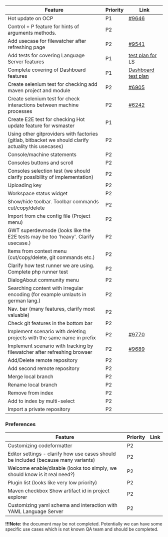 |Feature|Priority|Link|
| ------------- | ------------- | ---------- |
|  Hot update on OCP | P1 | [#9646](https://github.com/eclipse/che/issues/9646) |
|  Control + P feature for hints of arguments methods. | P2 | |
|  Add usecase for filewatcher after refreshing page | P2 | [#9541](https://github.com/eclipse/che/issues/9541) |
|  Add tests for covering Language Server features | P1 | [test plan for LS](https://github.com/eclipse/che/wiki/Test-plan-for-checking-Language-servers) |
|  Complete covering of  Dashboard features | P1 | [Dashboard test plan](https://docs.google.com/document/d/1HbU9rzto8wT-6CFE8GFPi3BEW60suVmSmxDkomqbxwQ/edit) |
|  Create selenium test for checking add maven project and module | P2 | [#6905](https://github.com/eclipse/che/issues/6905) |
|  Create selenium test for check interactions between machine processes | P2 | [#6242](https://github.com/eclipse/che/issues/6242) |
|  Create E2E test for checking Hot update feature for wsmaster | P1 | |
|  Using other gitproviders with factories (gitlab, bitbacket we should clarify actuality this usecases)  | P2 |  |
|  Console/machine statements | P2 | |
|  Consoles buttons and scroll | P2 | |
|  Consoles selection test (we should clarify possibility of implementation) | P2 |  |
|  Uploading key | P2 | |
|  Workspace status widget | P2 | |
|  Show/hide toolbar. Toolbar commands cut/copy/delete | P2 | |
|  Import from che config file (Project menu) | P2 |  |
|  GWT superdevmode (looks like the E2E tests may be too 'heavy'. Clarify usecase.) | P2 |  |
|  Items from context menu (cut/copy/delete, git commands etc.) | P2 |  |
|  Clarify how test runner we are using. Complete php runner test | P2 | |
|  DialogAbout community menu | P2 | |
|  Searching content with irregular encoding (for example umlauts in german lang.) | P2 |  |
|  Nav. bar (many features, clarify most valuable) | P2 |  |
|  Check git features in the  bottom bar | P2 | |
|  Implement scenario with deleting projects with the same name in prefix | P2 | [#9770](https://github.com/eclipse/che/issues/9770) |
|  Implement scenario with tracking by filewatcher after refreshing browser | P2 | [#9689](https://github.com/eclipse/che/pull/9689) |
|  Add/Delete remote repository | P2 | |
|  Add second remote repository | P2 | |
|  Merge local branch | P2 | |
|  Rename local branch | P2 | |
|  Remove from index | P2 | |
|  Add to index by multi-select | P2 |  |
|  Import a private repository | P2 | |

### Preferences
|Feature|Priority|Link|
| ------------- | ------------- | ---------- |
|  Customizing codeformatter | P2 | |
|  Editor settings - clarify how use cases should be included (because many variants) | P2 |  |
|  Welcome enable/disable (looks too simply, we should know is it real need?) | P2 |  |
|  Plugin list (looks like very low priority) | P2 |  |
|  Maven checkbox Show artifact id in project explorer | P2 | |
|  Customizing yaml schema and interaction with YAML Language Server | P2 | |

**!!!Note:** the document may be not completed. Potentially we can have some specific use cases which is not known QA team and should be completed.